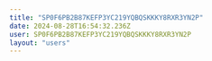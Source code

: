```yaml
---
title: "SP0F6PB2B87KEFP3YC219YQBQSKKKY8RXR3YN2P"
date: 2024-08-28T16:54:32.236Z
user: SP0F6PB2B87KEFP3YC219YQBQSKKKY8RXR3YN2P
layout: "users"
---
```

    
